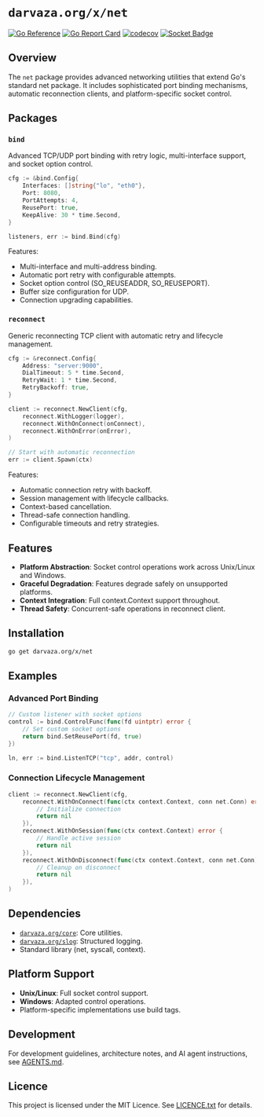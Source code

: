 # `darvaza.org/x/net`

[![Go Reference][godoc-badge]][godoc-link]
[![Go Report Card][goreportcard-badge]][goreportcard-link]
[![codecov][codecov-badge]][codecov-link]
[![Socket Badge][socket-badge]][socket-link]

[godoc-badge]: https://pkg.go.dev/badge/darvaza.org/x/net.svg
[godoc-link]: https://pkg.go.dev/darvaza.org/x/net
[goreportcard-badge]: https://goreportcard.com/badge/darvaza.org/x/net
[goreportcard-link]: https://goreportcard.com/report/darvaza.org/x/net
[codecov-badge]: https://codecov.io/github/darvaza-proxy/x/graph/badge.svg?flag=net
[codecov-link]: https://codecov.io/gh/darvaza-proxy/x
[socket-badge]: https://socket.dev/api/badge/go/package/darvaza.org/x/net
[socket-link]: https://socket.dev/go/package/darvaza.org/x/net

## Overview

The `net` package provides advanced networking utilities that extend Go's
standard net package. It includes sophisticated port binding mechanisms,
automatic reconnection clients, and platform-specific socket control.

## Packages

### `bind`

Advanced TCP/UDP port binding with retry logic, multi-interface support, and
socket option control.

```go
cfg := &bind.Config{
    Interfaces: []string{"lo", "eth0"},
    Port: 8080,
    PortAttempts: 4,
    ReusePort: true,
    KeepAlive: 30 * time.Second,
}

listeners, err := bind.Bind(cfg)
```

Features:

* Multi-interface and multi-address binding.
* Automatic port retry with configurable attempts.
* Socket option control (SO_REUSEADDR, SO_REUSEPORT).
* Buffer size configuration for UDP.
* Connection upgrading capabilities.

### `reconnect`

Generic reconnecting TCP client with automatic retry and lifecycle management.

```go
cfg := &reconnect.Config{
    Address: "server:9000",
    DialTimeout: 5 * time.Second,
    RetryWait: 1 * time.Second,
    RetryBackoff: true,
}

client := reconnect.NewClient(cfg,
    reconnect.WithLogger(logger),
    reconnect.WithOnConnect(onConnect),
    reconnect.WithOnError(onError),
)

// Start with automatic reconnection
err := client.Spawn(ctx)
```

Features:

* Automatic connection retry with backoff.
* Session management with lifecycle callbacks.
* Context-based cancellation.
* Thread-safe connection handling.
* Configurable timeouts and retry strategies.

## Features

* **Platform Abstraction**: Socket control operations work across Unix/Linux
  and Windows.
* **Graceful Degradation**: Features degrade safely on unsupported platforms.
* **Context Integration**: Full context.Context support throughout.
* **Thread Safety**: Concurrent-safe operations in reconnect client.

## Installation

```bash
go get darvaza.org/x/net
```

## Examples

### Advanced Port Binding

```go
// Custom listener with socket options
control := bind.ControlFunc(func(fd uintptr) error {
    // Set custom socket options
    return bind.SetReusePort(fd, true)
})

ln, err := bind.ListenTCP("tcp", addr, control)
```

### Connection Lifecycle Management

```go
client := reconnect.NewClient(cfg,
    reconnect.WithOnConnect(func(ctx context.Context, conn net.Conn) error {
        // Initialize connection
        return nil
    }),
    reconnect.WithOnSession(func(ctx context.Context) error {
        // Handle active session
        return nil
    }),
    reconnect.WithOnDisconnect(func(ctx context.Context, conn net.Conn) error {
        // Cleanup on disconnect
        return nil
    }),
)
```

## Dependencies

* [`darvaza.org/core`][core-link]: Core utilities.
* [`darvaza.org/slog`][slog-link]: Structured logging.
* Standard library (net, syscall, context).

[core-link]: https://pkg.go.dev/darvaza.org/core
[slog-link]: https://pkg.go.dev/darvaza.org/slog

## Platform Support

* **Unix/Linux**: Full socket control support.
* **Windows**: Adapted control operations.
* Platform-specific implementations use build tags.

## Development

For development guidelines, architecture notes, and AI agent instructions, see
[AGENTS.md](AGENTS.md).

## Licence

This project is licensed under the MIT Licence. See [LICENCE.txt](LICENCE.txt)
for details.
